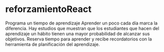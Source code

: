 # reforzamientoReact
Programa un tiempo de aprendizaje Aprender un poco cada día marca la diferencia. Hay estudios que muestran que los estudiantes que hacen del aprendizaje un hábito tienen una mayor probabilidad de alcanzar sus objetivos. Reserva tiempo para aprender y recibe recordatorios con la herramienta de planificación del aprendizaje.
